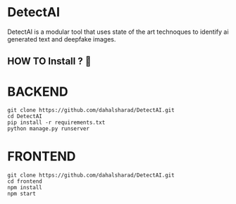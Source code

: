 # DetectAI
DetectAI is a modular tool that uses state of the art technoques to identify ai generated text and deepfake images.
## HOW TO Install ? 👷

# BACKEND
```terminal
git clone https://github.com/dahalsharad/DetectAI.git
cd DetectAI
pip install -r requirements.txt
python manage.py runserver
```

# FRONTEND
```terminal
git clone https://github.com/dahalsharad/DetectAI.git
cd frontend
npm install
npm start
```
